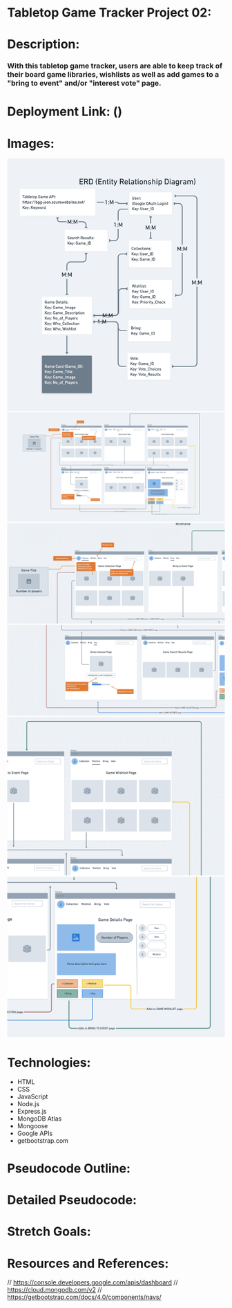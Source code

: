 # Tabletop Game Tracker Project 02:

# Description:
### With this tabletop game tracker, users are able to keep track of their board game libraries, wishlists as well as add games to a "bring to event" and/or "interest vote" page.

# Deployment Link: ()

# Images:
![Tabletop Game Tracker Project ERD](public/images/readme/erd.png)
![Tabletop Game Tracker Project Wireframe](public/images/readme/wire01.png)
![Tabletop Game Tracker Project Wireframe](public/images/readme/wire02.png)
![Tabletop Game Tracker Project Wireframe](public/images/readme/wire03.png)
![Tabletop Game Tracker Project Wireframe](public/images/readme/wire04.png)
![Tabletop Game Tracker Project Wireframe](public/images/readme/wire05.png)

# Technologies:
- HTML
- CSS
- JavaScript
- Node.js
- Express.js
- MongoDB Atlas
- Mongoose
- Google APIs
- getbootstrap.com

# Pseudocode Outline:


# Detailed Pseudocode:
>

# Stretch Goals:
>

# Resources and References:
// https://console.developers.google.com/apis/dashboard
// https://cloud.mongodb.com/v2
// https://getbootstrap.com/docs/4.0/components/navs/
